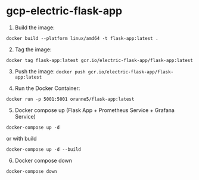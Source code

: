 # gcp-electric-flask-app

1. Build the image:

`docker build --platform linux/amd64 -t flask-app:latest .`

2. Tag the image:

`docker tag flask-app:latest gcr.io/electric-flask-app/flask-app:latest`

3. Push the image:
`docker push gcr.io/electric-flask-app/flask-app:latest`

4. Run the Docker Container:

`docker run -p 5001:5001 oranne5/flask-app:latest`

5. Docker compose up (Flask App + Prometheus Service + Grafana Service)

`docker-compose up -d`

or with build

`docker-compose up -d --build`

6. Docker compose down     

`docker-compose down`
